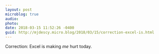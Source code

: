 ```yaml
---
layout: post
microblog: true
audio: 
photo: 
date: 2018-03-15 11:52:26 -0400
guid: http://mjdescy.micro.blog/2018/03/15/correction-excel-is.html
---
```

Correction: Excel is making _me_ hurt today.
